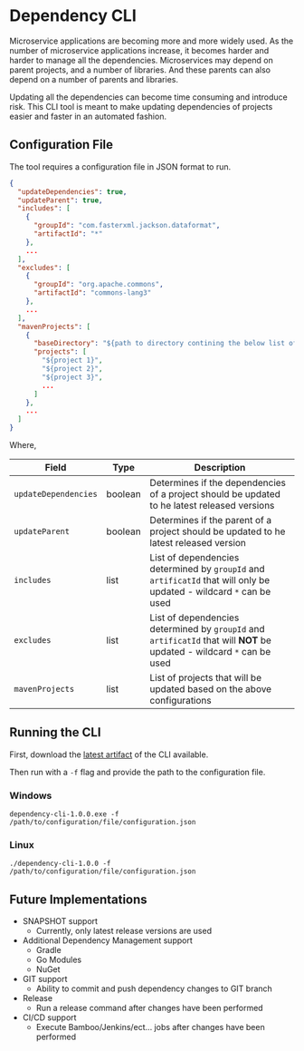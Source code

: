 # Dependency CLI
Microservice applications are becoming more and more widely used. As the number of microservice applications 
increase, it becomes harder and harder to manage all the dependencies. Microservices may depend on parent projects, 
and a number of libraries. And these parents can also depend on a number of parents and libraries. 

Updating all the dependencies can become time consuming and introduce risk. This CLI tool is meant to make updating 
dependencies of projects easier and faster in an automated fashion.

## Configuration File
The tool requires a configuration file in JSON format to run.

```json
{
  "updateDependencies": true,
  "updateParent": true,
  "includes": [
    {
      "groupId": "com.fasterxml.jackson.dataformat",
      "artifactId": "*"
    },
    ...
  ],
  "excludes": [
    {
      "groupId": "org.apache.commons",
      "artifactId": "commons-lang3"
    },
    ...
  ],
  "mavenProjects": [
    {
      "baseDirectory": "${path to directory contining the below list of projects}",
      "projects": [
        "${project 1}",
        "${project 2}",
        "${project 3}",
        ...
      ]
    },
    ...
  ]
}
```

Where,

| Field | Type | Description |
| --- | --- | --- |
| `updateDependencies` | boolean | Determines if the dependencies of a project should be updated to he latest released versions |
| `updateParent` | boolean | Determines if the parent of a project should be updated to he latest released version |
| `includes` | list | List of dependencies determined by `groupId` and `artificatId` that will only be updated - wildcard `*` can be used |
| `excludes` | list | List of dependencies determined by `groupId` and `artificatId` that will __NOT__ be updated - wildcard `*` can be used |
| `mavenProjects` | list | List of projects that will be updated based on the above configurations |

## Running the CLI
First, download the [latest artifact](https://github.com/Piszmog/dependency-cli/releases) of the CLI available.

Then run with a `-f` flag and provide the path to the configuration file.

### Windows
`dependency-cli-1.0.0.exe -f /path/to/configuration/file/configuration.json`

### Linux
`./dependency-cli-1.0.0 -f /path/to/configuration/file/configuration.json`

## Future Implementations
* SNAPSHOT support
  * Currently, only latest release versions are used
* Additional Dependency Management support
  * Gradle
  * Go Modules
  * NuGet
* GIT support
  * Ability to commit and push dependency changes to GIT branch
* Release
  * Run a release command after changes have been performed
* CI/CD support
  * Execute Bamboo/Jenkins/ect... jobs after changes have been performed
  
